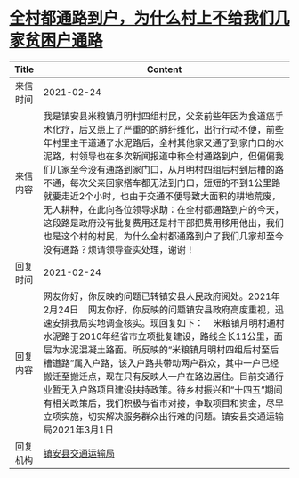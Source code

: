 # [全村都通路到户，为什么村上不给我们几家贫困户通路](http://www.shangluo.gov.cn/zmhd/ldxxxx.jsp?urltype=leadermail.LeaderMailContentUrl&wbtreeid=1112&leadermailid=6964)

| Title |                                                                                                                                               Content                                                                                                                                               |
|:-----:|-----------------------------------------------------------------------------------------------------------------------------------------------------------------------------------------------------------------------------------------------------------------------------------------------------|
| 来信时间  | 2021-02-24                                                                                                                                                                                                                                                                                          |
| 来信内容  | 我是镇安县米粮镇月明村四组村民，父亲前些年因为食道癌手术化疗，后又患上了严重的的肺纤维化，出行行动不便，前些年村里主干道通了水泥路后，全村其他家又通了到家门口的水泥路，村领导也在多次新闻报道中称全村通路到户，但偏偏我们几家至今没有通路到家门口，从月明村四组后村到后槽的路不通，每次父亲回家搭车都无法到门口，短短的不到1公里路就要走近2个小时，也由于交通不便导致大面积的耕地荒废，无人耕种，在此向各位领导求助：在全村都通路到户的今天，这段路是政府没有批复费用还是村干部把费用移用他出，我们也是这个村的村民，为什么全村都通路到户了我们几家却至今没有通路？烦请领导查实处理，谢谢！     |
| 回复时间  | 2021-02-24                                                                                                                                                                                                                                                                                          |
| 回复内容  | 网友你好，你反映的问题已转镇安县人民政府阅处。2021年2月24日    网友你好，你反映的问题镇安县政府高度重视，迅速安排我局实地调查核实。现回复如下：    米粮镇月明村通村水泥路于2010年经省市立项批复建设，路线全长11公里，面层为水泥混凝土路面。所反映的“米粮镇月明村四组后村至后槽道路”属入户路，该入户路共带动两户群众，其中一户已经搬迁至搬迁点，现在只有反映人一户在路边居住。目前交通行业暂无入户路项目建设扶持政策。待乡村振兴和“十四五”期间有相关政策后，我们积极与省市对接，争取项目和资金，尽早立项实施，切实解决服务群众出行难的问题。镇安县交通运输局2021年3月1日 |
| 回复机构  | [镇安县交通运输局](../../category/agencies/镇安县交通运输局.md)                                                                                                                                                                                                                                                     |